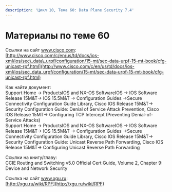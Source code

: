 ```yaml
---
description: 'Цикл 10, Тема 60: Data Plane Security 7.4'
---
```


# Материалы по теме 60

Ссылки на сайт www.cisco.com:  
[http://www.cisco.com/c/en/us/td/docs/ios-xml/ios/sec\_data\_urpf/configuration/15-mt/sec-data-urpf-15-mt-book/cfg-unicast-rpf.html](http://www.cisco.com/c/en/us/td/docs/ios-xml/ios/sec_data_urpf/configuration/15-mt/sec-data-urpf-15-mt-book/cfg-unicast-rpf.html)

Как найти документ:  
Support Home → ProductsIOS and NX-OS SoftwareIOS → IOS Software Release 15M&T→ IOS 15.5M&T → Configuration Guides →Secure Connectivity Configuration Guide Library, Cisco IOS Release 15M&T→ Security Configuration Guide: Denial of Service Attack Prevention, Cisco IOS Release 15MT→ Configuring TCP Intercept \(Preventing Denial-of-Service Attacks\)  
Support Home → ProductsIOS and NX-OS SoftwareIOS → IOS Software Release 15M&T→ IOS 15.5M&T → Configuration Guides →Secure Connectivity Configuration Guide Library, Cisco IOS Release 15M&T→ Security Configuration Guide: Unicast Reverse Path Forwarding, Cisco IOS Release 15M&T→ Configuring Unicast Reverse Path Forwarding

Ссылки на книгу/главу:  
CCIE Routing and Switching v5.0 Official Cert Guide, Volume 2, Chapter 9: Device and Network Security

Ссылка на сайт www.xgu.ru:  
[http://xgu.ru/wiki/RPF](http://xgu.ru/wiki/RPF)

